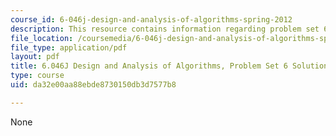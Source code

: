 ```yaml
---
course_id: 6-046j-design-and-analysis-of-algorithms-spring-2012
description: This resource contains information regarding problem set 6 solution.
file_location: /coursemedia/6-046j-design-and-analysis-of-algorithms-spring-2012/da32e00aa88ebde8730150db3d7577b8_MIT6_046JS12_ps6_sol.pdf
file_type: application/pdf
layout: pdf
title: 6.046J Design and Analysis of Algorithms, Problem Set 6 Solutions
type: course
uid: da32e00aa88ebde8730150db3d7577b8

---
```

None